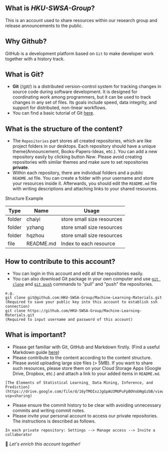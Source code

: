 ## What is *HKU-SWSA-Group*?
This is an account used to share resources within our research group and release announcements to the public.
## Why Github?
GitHub is a development platform based on `Git` to make developer work together with a history track.
## What is Git?
- **Git** (/ɡɪt/) is a distributed version-control system for tracking changes in source code during software development.
It is designed for coordinating work among programmers, but it can be used to track changes in any set of files. 
Its goals include speed, data integrity, and support for distributed, non-linear workflows.
- You can find a basic tutorial of Git [here](https://www.liaoxuefeng.com/wiki/896043488029600).
## What is the structure of the content?
- The `Repositories` part stores all created repositories, which are like project folders in our desktops. Each repository should have a unique theme(Announcement, Books-Papers-Ideas, etc.). You can add a new repository easily by clicking button *New*. Please avoid creating repositories with similar themes and make sure to set repositories **private**. 
- Within each repository, there are individual folders and a public `README.md` file. You can create a folder with your username and store your resources inside it. Afterwards, you should edit the `README.md` file with writing descriptions and attaching links to your shared resources. 

Structure Example  

|Type|Name|Usage|
|----|----|-----|
|folder|chaiyi|store small size resources|
|folder|yzhang|store small size resources|
|folder|hqzhou|store small size resources|
|file|README.md|Index to each resource|

## How to contribute to this account?
- You can login in this account and edit all the repositories easily.
- You can also download Git package in your own computer and use [`git clone`](https://www.yiibai.com/git/git_clone.html) 
and [`git push`](https://www.yiibai.com/git/git_push.html) commands to "pull" and "push" the repositories.
```
e.g.   
git clone git@github.com:HKU-SWSA-Group/Machine-Learning-Materials.git
(Required to save your public key into this account to establish ssh connection)
git clone https://github.com/HKU-SWSA-Group/Machine-Learning-Materials.git
(Required to input username and password of this account)
```
## What is important?
- Please get familiar with Git, GitHub and Markdown firstly. (Find a useful Markdown guide [here](https://www.markdowntutorial.com/lesson/1/))
- Please contribute to the content according to the content structure.
- Please avoid uploading large size files (> 5MB). If you want to share such resources, please store them on your Cloud Storage Apps (Google Drive, Dropbox, etc.) and attach a link to your added items in `README.md`.
```
[The Elements of Statistical Learning_ Data Mining, Inference, and Prediction](https://drive.google.com/file/d/16yTMOIxzJgGpAU3MUPuFpBOVobNgGzbB/view?usp=sharing)  
```
- Please ensure the commit history to be clear with avoiding unnecessary commits and writing commit notes. 
- Please invite your personal account to access our private repositories. The instructions is described as follows.
```
In each private repository: Settings --> Manage access --> Invite a collaborator
```

:partying_face: *Let's enrich this account together!*


